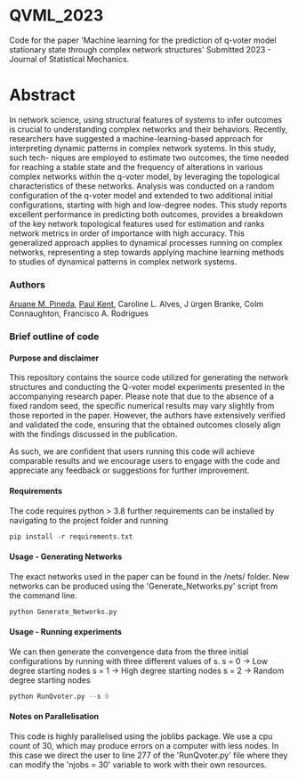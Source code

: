 # QVML_2023
Code for the paper 'Machine learning for the prediction of q-voter model stationary state through complex network structures' Submitted 2023 - Journal of Statistical Mechanics.


# Abstract 
In network science, using structural features of systems to infer outcomes is crucial to understanding complex networks and their behaviors. Recently,
researchers have suggested a machine-learning-based approach for interpreting dynamic patterns in complex network systems. In this study, such tech-
niques are employed to estimate two outcomes, the time needed for reaching a stable state and the frequency of alterations in various complex networks
within the q-voter model, by leveraging the topological characteristics of these networks. Analysis was conducted on a random configuration of the
q-voter model and extended to two additional initial configurations, starting with high and low-degree nodes. This study reports excellent performance
in predicting both outcomes, provides a breakdown of the key network topological features used for estimation and ranks network metrics in order of
importance with high accuracy. This generalized approach applies to dynamical processes running on complex networks, representing a step towards
applying machine learning methods to studies of dynamical patterns in complex network systems.

### Authors 
[Aruane M. Pineda](https://github.com/Aruane), [Paul Kent](https://github.com/kentwar), Caroline L. Alves, J ̈urgen Branke, Colm Connaughton, Francisco A. Rodrigues

### Brief outline of code
#### Purpose and disclaimer
This repository contains the source code utilized for generating the network structures and conducting the Q-voter model experiments presented in the accompanying research paper. Please note that due to the absence of a fixed random seed, the specific numerical results may vary slightly from those reported in the paper. However, the authors have extensively verified and validated the code, ensuring that the obtained outcomes closely align with the findings discussed in the publication.

As such, we are confident that users running this code will achieve comparable results and we encourage users to engage with the code and appreciate any feedback or suggestions for further improvement.

#### Requirements
The code requires python > 3.8
further requirements can be installed by navigating to the project folder and running 
```python
pip install -r requirements.txt
```
#### Usage - Generating Networks
The exact networks used in the paper can be found in the /nets/ folder. New networks can be produced using the 'Generate_Networks.py' script from the command line.

```python
python Generate_Networks.py
```

#### Usage - Running experiments
We can then generate the convergence data from the three initial configurations by running with three different values of s.
s = 0 -> Low degree starting nodes
s = 1 -> High degree starting nodes
s = 2 -> Random degree starting nodes 

```python
python RunQvoter.py --s 0
```

#### Notes on Parallelisation
This code is highly parallelised using the joblibs package. We use a cpu count of 30, which may produce errors on a computer with less nodes. In this case we direct the user to line 277 of the 'RunQvoter.py' file where they can modify the 'njobs = 30' variable to work with their own resources.
